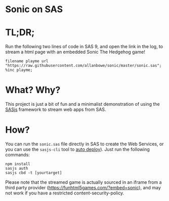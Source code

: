 # Sonic on SAS

# TL;DR;

Run the following two lines of code in SAS 9, and open the link in the log, to stream a html page with an embedded Sonic The Hedgehog game!

```
filename playme url "https://raw.githubusercontent.com/allanbowe/sonic/master/sonic.sas";
%inc playme;

```

# What?  Why?

This project is just a bit of fun and a minimalist demonstration of using the [SASjs](https://sasjs.io) framework to stream web apps from SAS.

# How?

You can run the `sonic.sas` file directly in SAS to create the Web Services, or you can use the `sasjs-cli` tool to [auto deploy](https://cli.sasjs.io/deploy)).   Just run the following commands:

```shell
npm install
sasjs auth
sasjs cbd -t [yourtarget]
```

Please note that the streamed game is actually sourced in an iframe from a third party provider (https://funhtml5games.com/?embed=sonic), and may not work if you have a restricted content-security-policy.

